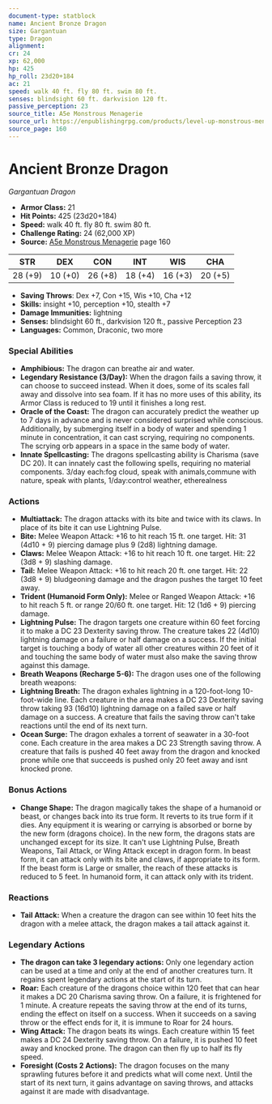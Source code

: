 ```yaml
---
document-type: statblock
name: Ancient Bronze Dragon
size: Gargantuan
type: Dragon
alignment: 
cr: 24
xp: 62,000
hp: 425
hp_roll: 23d20+184
ac: 21
speed: walk 40 ft. fly 80 ft. swim 80 ft.
senses: blindsight 60 ft. darkvision 120 ft. 
passive_perception: 23
source_title: A5e Monstrous Menagerie
source_url: https://enpublishingrpg.com/products/level-up-monstrous-menagerie-a5e
source_page: 160
---
```


# Ancient Bronze Dragon

*Gargantuan* *Dragon*

- **Armor Class:** 21
- **Hit Points:** 425 (23d20+184)
- **Speed:** walk 40 ft. fly 80 ft. swim 80 ft.
- **Challenge Rating:** 24 (62,000 XP)
- **Source:** [A5e Monstrous Menagerie](https://enpublishingrpg.com/products/level-up-monstrous-menagerie-a5e) page 160

| STR | DEX | CON | INT | WIS | CHA |
| --- | --- | --- | --- | --- | --- |
| 28 (+9) | 10 (+0) | 26 (+8) | 18 (+4) | 16 (+3) | 20 (+5) |

- **Saving Throws**: Dex +7, Con +15, Wis +10, Cha +12
- **Skills:** insight +10, perception +10, stealth +7
- **Damage Immunities:** lightning
- **Senses:** blindsight 60 ft., darkvision 120 ft., passive Perception 23
- **Languages:** Common, Draconic, two more

### Special Abilities

- **Amphibious:** The dragon can breathe air and water.
- **Legendary Resistance (3/Day):** When the dragon fails a saving throw, it can choose to succeed instead. When it does, some of its scales fall away and dissolve into sea foam. If it has no more uses of this ability, its Armor Class is reduced to 19 until it finishes a long rest.
- **Oracle of the Coast:** The dragon can accurately predict the weather up to 7 days in advance and is never considered surprised while conscious. Additionally, by submerging itself in a body of water and spending 1 minute in concentration, it can cast scrying, requiring no components. The scrying orb appears in a space in the same body of water.
- **Innate Spellcasting:** The dragons spellcasting ability is Charisma (save DC 20). It can innately cast the following spells, requiring no material components. 3/day each:fog cloud, speak with animals,commune with nature, speak with plants,  1/day:control weather, etherealness

### Actions

- **Multiattack:** The dragon attacks with its bite and twice with its claws. In place of its bite  it can use Lightning Pulse.
- **Bite:** Melee Weapon Attack: +16 to hit  reach 15 ft.  one target. Hit: 31 (4d10 + 9) piercing damage plus 9 (2d8) lightning damage.
- **Claws:** Melee Weapon Attack: +16 to hit  reach 10 ft.  one target. Hit: 22 (3d8 + 9) slashing damage.
- **Tail:** Melee Weapon Attack: +16 to hit  reach 20 ft.  one target. Hit: 22 (3d8 + 9) bludgeoning damage  and the dragon pushes the target 10 feet away.
- **Trident (Humanoid Form Only):** Melee or Ranged Weapon Attack: +16 to hit  reach 5 ft. or range 20/60 ft.  one target. Hit: 12 (1d6 + 9) piercing damage.
- **Lightning Pulse:** The dragon targets one creature within 60 feet  forcing it to make a DC 23 Dexterity saving throw. The creature takes 22 (4d10) lightning damage on a failure or half damage on a success. If the initial target is touching a body of water  all other creatures within 20 feet of it and touching the same body of water must also make the saving throw against this damage.
- **Breath Weapons (Recharge 5-6):** The dragon uses one of the following breath weapons:
- **Lightning Breath:** The dragon exhales lightning in a 120-foot-long  10-foot-wide line. Each creature in the area makes a DC 23 Dexterity saving throw  taking 93 (16d10) lightning damage on a failed save or half damage on a success. A creature that fails the saving throw can't take reactions until the end of its next turn.
- **Ocean Surge:** The dragon exhales a torrent of seawater in a 30-foot cone. Each creature in the area makes a DC 23 Strength saving throw. A creature that fails is pushed 40 feet away from the dragon and knocked prone  while one that succeeds is pushed only 20 feet away and isnt knocked prone.

### Bonus Actions

- **Change Shape:** The dragon magically takes the shape of a humanoid or beast, or changes back into its true form. It reverts to its true form if it dies. Any equipment it is wearing or carrying is absorbed or borne by the new form (dragons choice). In the new form, the dragons stats are unchanged except for its size. It can't use Lightning Pulse, Breath Weapons, Tail Attack, or Wing Attack except in dragon form. In beast form, it can attack only with its bite and claws, if appropriate to its form. If the beast form is Large or smaller, the reach of these attacks is reduced to 5 feet. In humanoid form, it can attack only with its trident.

### Reactions

- **Tail Attack:** When a creature the dragon can see within 10 feet hits the dragon with a melee attack, the dragon makes a tail attack against it.



### Legendary Actions

- **The dragon can take 3 legendary actions:** Only one legendary action can be used at a time and only at the end of another creatures turn. It regains spent legendary actions at the start of its turn.
- **Roar:** Each creature of the dragons choice within 120 feet that can hear it makes a DC 20 Charisma saving throw. On a failure, it is frightened for 1 minute. A creature repeats the saving throw at the end of its turns, ending the effect on itself on a success. When it succeeds on a saving throw or the effect ends for it, it is immune to Roar for 24 hours.
- **Wing Attack:** The dragon beats its wings. Each creature within 15 feet makes a DC 24 Dexterity saving throw. On a failure, it is pushed 10 feet away and knocked prone. The dragon can then fly up to half its fly speed.
- **Foresight (Costs 2 Actions):** The dragon focuses on the many sprawling futures before it and predicts what will come next. Until the start of its next turn, it gains advantage on saving throws, and attacks against it are made with disadvantage.
